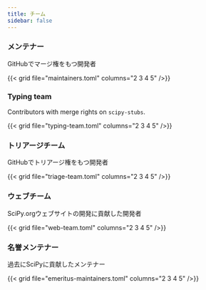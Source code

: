 ```yaml
---
title: チーム
sidebar: false
---
```


### メンテナー

GitHubでマージ権をもつ開発者

{{< grid file="maintainers.toml" columns="2 3 4 5" />}}

### Typing team

Contributors with merge rights on `scipy-stubs`.

{{< grid file="typing-team.toml" columns="2 3 4 5" />}}

### トリアージチーム

GitHubでトリアージ権をもつ開発者

{{< grid file="triage-team.toml" columns="2 3 4 5" />}}

### ウェブチーム

SciPy.orgウェブサイトの開発に貢献した開発者

{{< grid file="web-team.toml" columns="2 3 4 5" />}}

### 名誉メンテナー

過去にSciPyに貢献したメンテナー

{{< grid file="emeritus-maintainers.toml" columns="2 3 4 5" />}}
